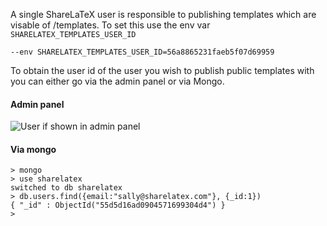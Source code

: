 A single ShareLaTeX user is responsible to publishing templates which are visable of /templates. To set this use the env var `SHARELATEX_TEMPLATES_USER_ID`

`--env SHARELATEX_TEMPLATES_USER_ID=56a8865231faeb5f07d69959`

To obtain the user id of the user you wish to publish public templates with you can either go via the admin panel or via Mongo.

#### Admin panel
![User if shown in admin panel](https://raw.githubusercontent.com/wiki/sharelatex/sharelatex/user_id_in_admin_panel.png)


#### Via mongo
```
> mongo
> use sharelatex
switched to db sharelatex
> db.users.find({email:"sally@sharelatex.com"}, {_id:1})
{ "_id" : ObjectId("55d5d16ad0904571699304d4") }
>
```

